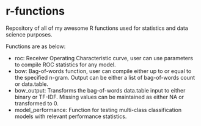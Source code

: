 # r-functions
Repository of all of my awesome R functions used for statistics and data science purposes.

Functions are as below:
* roc: Receiver Operating Characteristic curve, user can use parameters to compile ROC statistics for any model.
* bow: Bag-of-words function, user can compile either up to or equal to the specified n-gram. Output can be either a list of bag-of-words count or data.table.
* bow_output: Transforms the bag-of-words data.table input to either binary or TF-IDF. Missing values can be maintained as either NA or transformed to 0.
* model_performance: Function for testing multi-class classification models with relevant performance statistics.
